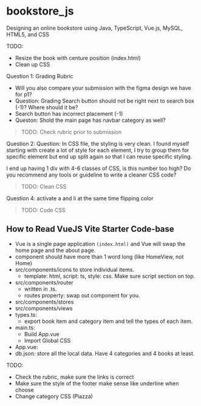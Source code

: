# bookstore_js
Designing an online bookstore using Java, TypeScript, Vue.js, MySQL, HTML5, and CSS

TODO:
- Resize the book with centure position (index.html)
- Clean up CSS

Question 1: Grading Rubric
- Will you also compare your submission with the figma design we have for p1?
- Question: Grading Search button should not be right next to search box (-1)? Where should it be? 
- Search button has incorrect placement (-1)
- Queston: Shold the main page has navbar category as well?
> TODO: Check rubric prior to submission

Question 2: Question: In CSS file, the styling is very clean. I found myself starting with create a lot of style for each element, I try to group them for specific element but end up split again so that I can reuse specific styling.

I end up having 1 div with 4-6 classes of CSS, is this number too high? Do you recommend any tools or guideline to write a cleaner CSS code?
> TODO: Clean CSS

Question 4:  activate a and li at the same time flipping color
> TODO: Code CSS

## How to Read VueJS Vite Starter Code-base
- Vue is a single page application `(index.html)` and Vue will swap the home page and the about page.
- component should have more than 1 word long (like HomeView, not Home)
- src/components/icons to store individual items.
    - template: html, script: ts, style: css. Make sure script section on top.
- src/components/router
    - written in .ts.
    - routes property: swap out component for you.
- src/components/stores
- src/components/views
- types.ts:
    - export book item and category item and tell the types of each item.
- main.ts:
    - Build App.vue
    - Import Global CSS
- App.vue:
- db.json: store all the local data. Have 4 categories and 4 books at least.

TODO:
- Check the rubric, make sure the links is correct
- Make sure the style of the footer make sense like underline when choose
- Change category CSS (Piazza)